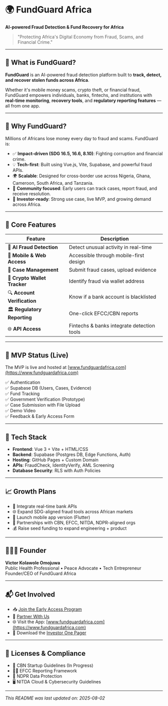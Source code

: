 
# 🌍 FundGuard Africa

**AI-powered Fraud Detection & Fund Recovery for Africa**

> "Protecting Africa's Digital Economy from Fraud, Scams, and Financial Crime."

---

## 🔐 What is FundGuard?

**FundGuard** is an AI-powered fraud detection platform built to **track, detect, and recover stolen funds across Africa**.

Whether it's mobile money scams, crypto theft, or financial fraud, FundGuard empowers individuals, banks, fintechs, and institutions with **real-time monitoring**, **recovery tools**, and **regulatory reporting features** — all from one app.

---

## 🚀 Why FundGuard?

Millions of Africans lose money every day to fraud and scams. FundGuard is:

- ✅ **Impact-driven (SDG 16.5, 16.6, 8.10)**: Fighting corruption and financial crime.
- 💡 **Tech-first**: Built using Vue.js, Vite, Supabase, and powerful fraud APIs.
- 🌍 **Scalable**: Designed for cross-border use across Nigeria, Ghana, Cameroon, South Africa, and Tanzania.
- 💬 **Community focused**: Early users can track cases, report fraud, and receive resolution.
- 💼 **Investor-ready**: Strong use case, live MVP, and growing demand across Africa.

---

## 🔧 Core Features

| Feature                      | Description |
|-----------------------------|-------------|
| 🧠 **AI Fraud Detection**    | Detect unusual activity in real-time |
| 📱 **Mobile & Web Access**   | Accessible through mobile-first design |
| 📁 **Case Management**       | Submit fraud cases, upload evidence |
| 🔗 **Crypto Wallet Tracker** | Identify fraud via wallet address |
| 🔍 **Account Verification**  | Know if a bank account is blacklisted |
| 🏛 **Regulatory Reporting**  | One-click EFCC/CBN reports |
| 🌐 **API Access**            | Fintechs & banks integrate detection tools |

---

## 🧪 MVP Status (Live)

The MVP is live and hosted at [www.fundguardafrica.com](https://www.fundguardafrica.com)

✅ Authentication  
✅ Supabase DB (Users, Cases, Evidence)  
✅ Fund Tracking  
✅ Government Verification (Prototype)  
✅ Case Submission with File Upload  
✅ Demo Video  
✅ Feedback & Early Access Form  

---

## 🧩 Tech Stack

- **Frontend**: Vue 3 + Vite + HTML/CSS  
- **Backend**: Supabase (Postgres DB, Edge Functions, Auth)  
- **Hosting**: GitHub Pages + Custom Domain  
- **APIs**: FraudCheck, IdentityVerify, AML Screening  
- **Database Security**: RLS with Auth Policies

---

## 📈 Growth Plans

- 🎯 Integrate real-time bank APIs
- 🌐 Expand SDG-aligned fraud tools across African markets
- 📱 Launch mobile app version (Flutter)
- 🤝 Partnerships with CBN, EFCC, NITDA, NDPR-aligned orgs
- 💰 Raise seed funding to expand engineering + product

---

## 👨🏽‍💼 Founder

**Victor Kolawole Omojuwa**  
Public Health Professional • Peace Advocate • Tech Entrepreneur  
Founder/CEO of FundGuard Africa

---

## 📬 Get Involved

- 📥 [Join the Early Access Program](https://forms.gle/D9Qk4cVEDGSvshjA8)
- 💼 [Partner With Us](mailto:fundguardafrica@gmail.com)
- 🌐 Visit the App: [www.fundguardafrica.com](https://www.fundguardafrica.com)
- 🧠 Download the [Investor One Pager](https://github.com/fundguardapp.github.io)

---

## 📜 Licenses & Compliance

- 🏦 CBN Startup Guidelines (In Progress)  
- 🕵️‍♂️ EFCC Reporting Framework  
- 🔐 NDPR Data Protection  
- 🖥️ NITDA Cloud & Cybersecurity Guidelines  

---

_This README was last updated on: 2025-08-02_
